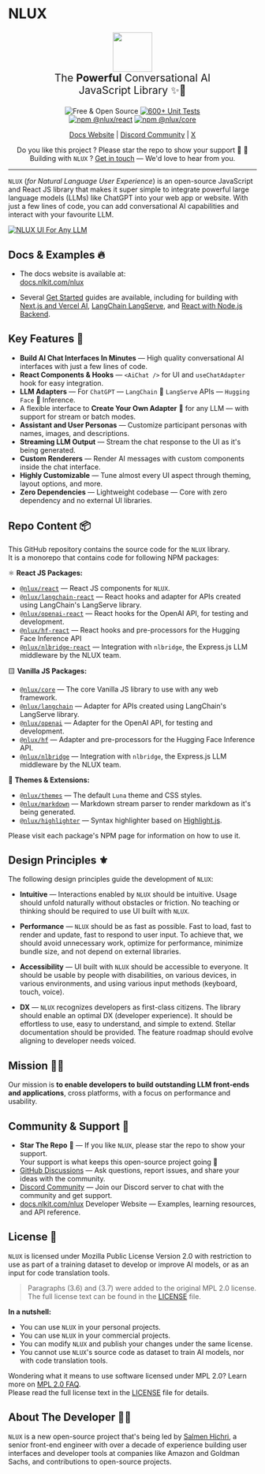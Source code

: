 # NLUX

<p align=center style="font-size: 1.5em">
  <img style="padding: 0; margin: 0;" height="80px" src="https://content.nlkit.com/logos/nlux.png"/><br />
  The <strong>Powerful</strong> Conversational AI<br />JavaScript Library ✨💬
</p>
<p align=center>
  <img alt="Free & Open Source" src="https://img.shields.io/badge/Free%20%26%20Open%20Source-1ccb61" />
  <a href="https://github.com/nlkitai/nlux/actions/workflows/run-all-tests.yml"><img alt="600+ Unit Tests" src="https://github.com/nlkitai/nlux/actions/workflows/run-all-tests.yml/badge.svg" /></a>
<br />
  <a href="https://www.npmjs.com/package/@nlux/react"><img alt="npm @nlux/react" src="https://img.shields.io/badge/NPM-@nlux/react-dbda6a" /></a>
  <a href="https://www.npmjs.com/package/@nlux/core"><img alt="npm @nlux/core" src="https://img.shields.io/badge/NPM-@nlux/core-dbda6a" /></a>
</p>
<p align="center">
    <a href="https://docs.nlkit.com/nlux">Docs Website</a> | <a href="https://discord.gg/SRwDmZghNB">Discord Community</a> | <a href="https://twitter.com/nluxai">X</a>
</p>
<p align="center">
    Do you like this project ? Please star the repo to show your support 🌟 🧡
    <br />
    Building with <code>NLUX</code> ? <a href="https://calendly.com/nlkit/intro">Get in touch</a> — We'd love to hear from you.
</p>

------

`NLUX` (_for Natural Language User Experience_) is an open-source JavaScript and React JS library that makes it super
simple to integrate powerful large language models (LLMs) like ChatGPT into your web app or website. With just a few
lines of code, you can add conversational AI capabilities and interact with your favourite LLM.

[![NLUX UI For Any LLM](https://content.nlkit.com/images/github/nlux-ui-for-llms-banner.gif)](https://docs.nlkit.com/nlux)

## Docs & Examples 🔥

* The docs website is available at:  
[docs.nlkit.com/nlux](https://docs.nlkit.com/nlux)

* Several [Get Started](https://docs.nlkit.com/nlux/learn/get-started/) guides are available, including for building
with [Next.js and Vercel AI](https://docs.nlkit.com/nlux/learn/get-started/vercel-ai/),
[LangChain LangServe](https://docs.nlkit.com/nlux/learn/get-started/nlux-langchain), and
[React with Node.js Backend](https://docs.nlkit.com/nlux/learn/get-started/nlux-nodejs-nlbridge-chatgpt).

## Key Features 🌟

* **Build AI Chat Interfaces In Minutes** ― High quality conversational AI interfaces with just a few lines of code.
* **React Components & Hooks** ― `<AiChat />` for UI and `useChatAdapter` hook for easy integration.
* **LLM Adapters** ― For `ChatGPT` ― `LangChain` 🦜 `LangServe` APIs ― `Hugging Face` 🤗 Inference.
* A flexible interface to **Create Your Own Adapter** 🎯 for any LLM ― with support for stream or batch modes.
* **Assistant and User Personas** ― Customize participant personas with names, images, and descriptions.
* **Streaming LLM Output** ― Stream the chat response to the UI as it's being generated.
* **Custom Renderers** ― Render AI messages with custom components inside the chat interface.
* **Highly Customizable** ― Tune almost every UI aspect through theming, layout options, and more.
* **Zero Dependencies** ― Lightweight codebase ― Core with zero dependency and no external UI libraries.

## Repo Content 📦

This GitHub repository contains the source code for the `NLUX` library.<br />
It is a monorepo that contains code for following NPM packages:

⚛️ **React JS Packages:**

* [`@nlux/react`](https://www.npmjs.com/package/@nlux/react) ― React JS components for `NLUX`.
* [`@nlux/langchain-react`](https://www.npmjs.com/package/@nlux/langchain-react) ― React hooks and adapter for APIs
  created using LangChain's LangServe library.
* [`@nlux/openai-react`](https://www.npmjs.com/package/@nlux/openai-react) ― React hooks for the OpenAI API, for testing
  and development.
* [`@nlux/hf-react`](https://www.npmjs.com/package/@nlux/hf-react) ― React hooks and pre-processors for the Hugging Face
  Inference API
* [`@nlux/nlbridge-react`](https://www.npmjs.com/package/@nlux/nlbridge-react) ― Integration with `nlbridge`, the
  Express.js LLM middleware by the NLUX team.

🟨 **Vanilla JS Packages:**

* [`@nlux/core`](https://www.npmjs.com/package/@nlux/core) ― The core Vanilla JS library to use with any web framework.
* [`@nlux/langchain`](https://www.npmjs.com/package/@nlux/langchain) ― Adapter for APIs created using LangChain's
  LangServe library.
* [`@nlux/openai`](https://www.npmjs.com/package/@nlux/openai) ― Adapter for the OpenAI API, for testing and
  development.
* [`@nlux/hf`](https://www.npmjs.com/package/@nlux/hf) ― Adapter and pre-processors for the Hugging Face Inference API.
* [`@nlux/nlbridge`](https://www.npmjs.com/package/@nlux/nlbridge) ― Integration with `nlbridge`, the Express.js LLM
  middleware by the NLUX team.

🎁 **Themes & Extensions:**

* [`@nlux/themes`](https://www.npmjs.com/package/@nlux/themes) ― The default `Luna` theme and CSS styles.
* [`@nlux/markdown`](https://www.npmjs.com/package/@nlux/markdown) ― Markdown stream parser to render
  markdown as it's being generated.
* [`@nlux/highlighter`](https://www.npmjs.com/package/@nlux/highlighter) ― Syntax highlighter based on
  [Highlight.js](https://highlightjs.org/).

Please visit each package's NPM page for information on how to use it.

## Design Principles ⚜️

The following design principles guide the development of `NLUX`:

* **Intuitive** ― Interactions enabled by `NLUX` should be intuitive.
  Usage should unfold naturally without obstacles or friction. No teaching or thinking
  should be required to use UI built with `NLUX`.

* **Performance** ― `NLUX` should be as fast as possible. Fast to load, fast to render
  and update, fast to respond to user input. To achieve that, we should avoid unnecessary
  work, optimize for performance, minimize bundle size, and not depend on external libraries.

* **Accessibility** ― UI built with `NLUX` should be accessible to everyone. It should be usable
  by people with disabilities, on various devices, in various environments, and using various
  input methods (keyboard, touch, voice).

* **DX** ― `NLUX` recognizes developers as first-class citizens. The library should enable an
  optimal DX (developer experience). It should be effortless to use, easy to understand, and
  simple to extend. Stellar documentation should be provided. The feature roadmap should evolve
  aligning to developer needs voiced.

## Mission 👨‍🚀

Our mission is **to enable developers to build outstanding LLM front-ends and applications**,
cross platforms, with a focus on performance and usability.

## Community & Support 🙏

* **Star The Repo** 🌟 ― If you like `NLUX`, please star the repo to show your support.  
  Your support is what keeps this open-source project going 🧡
* [GitHub Discussions](https://github.com/nlkitai/nlux/discussions) ― Ask questions, report issues, and share your
  ideas with the community.
* [Discord Community](https://discord.gg/SRwDmZghNB) ― Join our Discord server to chat with the community and get
  support.
* [docs.nlkit.com/nlux](https://docs.nlkit.com/nlux) Developer Website ― Examples, learning resources, and API reference.

## License 📃

`NLUX` is licensed under Mozilla Public License Version 2.0 with restriction to use as
part of a training dataset to develop or improve AI models, or as an input for code
translation tools.

> Paragraphs (3.6) and (3.7) were added to the original MPL 2.0 license.  
> The full license text can be found in the [LICENSE](LICENSE) file.

**In a nutshell:**

* You can use `NLUX` in your personal projects.
* You can use `NLUX` in your commercial projects.
* You can modify `NLUX` and publish your changes under the same license.
* You cannot use `NLUX`'s source code as dataset to train AI models, nor with code translation tools.

Wondering what it means to use software licensed under MPL 2.0? Learn more
on [MPL 2.0 FAQ](https://www.mozilla.org/en-US/MPL/2.0/FAQ/).  
Please read the full license text in the [LICENSE](LICENSE) file for details.

## About The Developer 👨‍💻

`NLUX` is a new open-source project that's being led by [Salmen Hichri](https://github.com/salmenus), a senior front-end
engineer with over a decade of experience building user interfaces and developer
tools at companies like Amazon and Goldman Sachs, and contributions to open-source projects.

